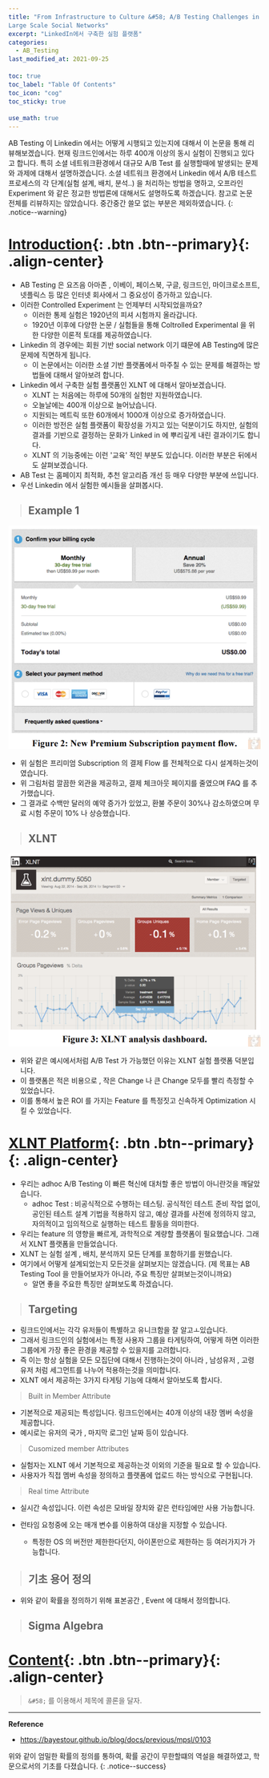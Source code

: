```yaml
---
title: "From Infrastructure to Culture &#58; A/B Testing Challenges in
Large Scale Social Networks"
excerpt: "LinkedIn에서 구축한 실험 플랫폼"
categories:
  - AB_Testing
last_modified_at: 2021-09-25

toc: true
toc_label: "Table Of Contents"
toc_icon: "cog"
toc_sticky: true

use_math: true
---
```


 AB Testing 이 Linkedin 에서는 어떻게 시행되고 있는지에 대해서 이 논문을 통해 리뷰해보겠습니다. 현재 링크드인에서는 하루 400개 이상의 동시 실험이 진행되고 있다고 합니다. 특히 소셜 네트워크환경에서 대규모 A/B Test 를 실행할때에 발생되는 문제와 과제에 대해서 설명하겠습니다. 소셜 네트워크 환경에서 Linkedin 에서 A/B 테스트 프로세스의 각 단계(실험 설계, 배치, 분석..) 을 처리하는 방법을 명하고, 오프라인 Experiment 와 같은 정교한 방법론에 대해서도 설명하도록 하겠습니다. 참고로 논문 전체를 리뷰하지는 않았습니다. 중간중간 쓸모 없는 부분은 제외하였습니다.
{: .notice--warning}

# [Introduction](#link){: .btn .btn--primary}{: .align-center}

- AB Testing 은 요즈음 아마존 , 이베이, 페이스북, 구글, 링크드인, 마이크로소프트, 넷플릭스 등 많은 인터넷 회사에서 그 중요성이 증가하고 있습니다.
- 이러한 Controlled Experiment 는 언제부터 시작되었을까요? 
  - 이러한 통제 실험은 1920년의 피셔 시험까지 올라갑니다. 
  - 1920년 이후에 다양한 논문 / 실험들을 통해 Coltrolled Experimental 을 위한 다양한 이론적 토대를 제공하였습니다. 
- Linkedin 의 경우에는 회원 기반 social network 이기 떄문에 AB Testing에 많은 문제에 직면하게 됩니다.
  - 이 논문에서는 이러한 소셜 기반 플랫폼에서 마주칠 수 있는 문제를 해결하는 방법들에 대해서 알아보려 합니다.
- Linkedin 에서 구축한 실험 플랫폼인 XLNT 에 대해서 알아보겠습니다.
  - XLNT 는 처음에는 하루에 50개의 실험만 지원하였습니다.
  - 오늘날에는 400개 이상으로 늘어났습니다. 
  - 지원되는 메트릭 또한 60개에서 1000개 이상으로 증가하였습니다. 
  - 이러한 방전은 실험 플랫폼이 확장성을 가지고 있는 덕분이기도 하지만, 실험의 결과를 기반으로 결정하는 문화가 Linked in 에 뿌리깊게 내린 결과이기도 합니다. 
  - XLNT 의 기능중에는 이런 '교육' 적인 부분도 있습니다. 이러한 부분은 뒤에서도 살펴보겠습니다.
- AB Test 는 홈페이지 최적화, 추천 알고리즘 개선 등 매우 다양한 부분에 쓰입니다.
- 우선 Linkedin 에서 실험한 예시들을 살펴봅시다.

> ## Example 1 

![png](/assets/images/Stat/67_1.png)

- 위 실험은 프리미엄 Subscription 의 결제 Flow 를 전체적으로 다시 설계하는것이였습니다.
- 위 그림처럼 깔끔한 외관을 제공하고, 결제 체크아웃 페이지를 줄였으며 FAQ 를 추가했습니다.
- 그 결과로 수백만 달러의 예약 증가가 있었고, 환불 주문이 30%나 감소하였으며 무료 시험 주문이  10% 나 상승했습니다.

> ## XLNT

![png](/assets/images/Stat/67_2.png)

- 위와 같은 예시에서처럼 A/B Test 가 가능했던 이유는 XLNT 실험 플랫폼 덕분입니다. 
- 이 플랫폼은 적은 비용으로 , 작은 Change 나 큰 Change 모두를 빨리 측정할 수 있었습니다. 
- 이를 통해서 높은 ROI 를 가지는 Feature 를 특정짓고 신속하게 Optimization 시킬 수 있었습니다.

# [XLNT Platform](#link){: .btn .btn--primary}{: .align-center}

- 우리는 adhoc A/B Testing 이 빠른 혁신에 대처할 좋은 방법이 아니란것을 깨달았습니다.
  - adhoc Test : 비공식적으로 수행하는 테스팅. 공식적인 테스트 준비 작업 없이, 공인된 테스트 설계 기법을 적용하지 않고, 예상 결과를 사전에 정의하지 않고, 자의적이고 임의적으로 실행하는 테스트 활동을 의미한다.
- 우리는 feature 의 영향을 빠르게, 과학적으로 계량할 플랫폼이 필요했습니다. 그래서 XLNT 플랫폼을 만들었습니다.
- XLNT 는 실험 설계 , 배치, 분석까지 모든 단계를 포함하기를 원했습니다. 
- 여기에서 어떻게 설계되었는지 모든것을 살펴보지는 않겠습니다. (제 목표는 AB Testing Tool 을 만들어보자가 아니라, 주요 특징만 살펴보는것이니까요)
  - 알면 좋을 주요한 특징만 살펴보도록 하겠습니다.

> ## Targeting

- 링크드인에서는 각각 유저들이 특별하고 유니크함을 잘 알고ㅗ있습니다.
- 그래서 링크드인의 실험에서는 특정 사용자 그룹을 타게팅하여, 어떻게 하면 이러한 그룹에게 가장 좋은 환경을 제공할 수 있을지를 고려합니다. 
- 즉 이는 항상 실험을 모든 모집단에 대해서 진행하는것이 아니라 , 남성유저 , 고령유저 처럼 세그먼트를 나누어 적용하는것을 의미합니다.
- XLNT 에서 제공하는 3가지 타게팅 기능에 대해서 알아보도록 합시다.

> Built in Member Attribute

- 기본적으로 제공되는 특성입니다. 링크드인에서는 40개 이상의 내장 멤버 속성을 제공합니다.
- 예시로는 유저의 국가 , 마지막 로그인 날짜 등이 있습니다.

> Cusomized member Attributes

- 실험자는 XLNT 에서 기본적으로 제공하는것 이외의 기준을 필요로 할 수 있습니다.
- 사용자가 직접 멤버 속성을 정의하고 플랫폼에 업로드 하는 방식으로 구현됩니다.

> Real time Attribute

- 실시간 속성입니다. 이런 속성은 모바일 장치와 같은 런타임에만 사용 가능합니다.

- 런타임 요청중에 오는 매개 변수를 이용하여 대상을 지정할 수 있습니다.

  - 특정한 OS 의 버전만 제한한다던지, 아이폰만으로 제한하는 등 여러가지가 가능합니다.

  



> ## 기초 용어 정의

- 위와 같이 확률을 정의하기 위해 표본공간 , Event 에 대해서 정의합니다.

> ## Sigma Algebra

# [Content](#link){: .btn .btn--primary}{: .align-center}

> `&#58;` 를 이용해서 제목에 콜론을 달자.



---

**Reference**

- <https://bayestour.github.io/blog/docs/previous/mpsl/0103>

위와 같이 엄밀한 확률의 정의를 통하여, 확률 공간이 무한할떄의 역설을 해결하였고, 학문으로서의 기초를 다졌습니다.
{: .notice--success}

